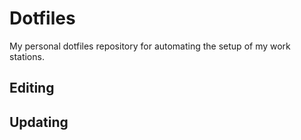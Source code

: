 # Dotfiles

My personal dotfiles repository for automating the setup of my work stations.

## Editing

## Updating
